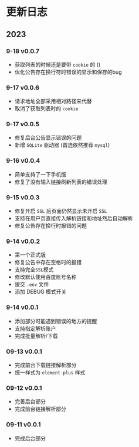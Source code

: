 # 更新日志

## 2023

### 9-18 v0.0.7

- 获取列表的时候还是要带 `cookie` 的 ()
- 优化公告存在换行符时错误的显示和保存的bug

### 9-17 v0.0.6

- 请求地址全部采用相对路径来代替
- 取消了获取列表时的 `cookie`

### 9-17 v0.0.5

- 修复后台公告显示错误的问题
- 新增 `SQLite` 驱动器 (首选依然推荐 `mysql`)

### 9-16 v0.0.4

- 简单支持了一下手机版
- 修复了没有输入链接刷新列表的错误处理

### 9-15 v0.0.3

- 修复开启 `SSL` 后页面仍然显示未开启 `SSL`
- 支持在用户页直接传入解析链接和地址然后自动解析
- 修复公告存在换行时报错的问题

### 9-14 v0.0.2

- 第一个正式版
- 修复公告中存在空格时的报错
- 支持完全`SSL`模式
- 修改默认使用百度账号名称
- 提交 `.env` 文件
- 添加 DEBUG 模式开关

### 9-14 v0.0.1

- 添加部分可能遇到错误的地方的提醒
- 支持指定解析账户
- 完成批量解析/下载

### 09-13 v0.0.1

- 完成前台下载链接解析部分
- 统一样式为 `element-plus` 样式

### 09-12 v0.0.1

- 完善后台部分
- 完成前台链接解析部分

### 09-11 v0.0.1

- 完成后台部分
